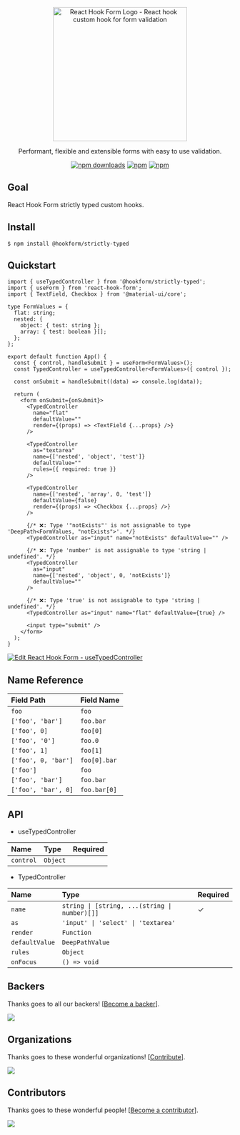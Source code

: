 <div align="center">
    <p align="center">
        <a href="https://react-hook-form.com" title="React Hook Form - Simple React forms validation">
            <img src="https://raw.githubusercontent.com/bluebill1049/react-hook-form/master/website/logo.png" alt="React Hook Form Logo - React hook custom hook for form validation" width="300px" />
        </a>
    </p>
</div>

<p align="center">Performant, flexible and extensible forms with easy to use validation.</p>

<div align="center">

[![npm downloads](https://img.shields.io/npm/dm/@hookform/strictly-typed.svg?style=for-the-badge)](https://www.npmjs.com/package/@hookform/strictly-typed)
[![npm](https://img.shields.io/npm/dt/@hookform/strictly-typed.svg?style=for-the-badge)](https://www.npmjs.com/package/@hookform/strictly-typed)
[![npm](https://img.shields.io/bundlephobia/minzip/@hookform/strictly-typed?style=for-the-badge)](https://bundlephobia.com/result?p=@hookform/strictly-typed)

</div>

## Goal

React Hook Form strictly typed custom hooks.

## Install

```
$ npm install @hookform/strictly-typed
```

## Quickstart

```tsx
import { useTypedController } from '@hookform/strictly-typed';
import { useForm } from 'react-hook-form';
import { TextField, Checkbox } from '@material-ui/core';

type FormValues = {
  flat: string;
  nested: {
    object: { test: string };
    array: { test: boolean }[];
  };
};

export default function App() {
  const { control, handleSubmit } = useForm<FormValues>();
  const TypedController = useTypedController<FormValues>({ control });

  const onSubmit = handleSubmit((data) => console.log(data));

  return (
    <form onSubmit={onSubmit}>
      <TypedController
        name="flat"
        defaultValue=""
        render={(props) => <TextField {...props} />}
      />

      <TypedController
        as="textarea"
        name={['nested', 'object', 'test']}
        defaultValue=""
        rules={{ required: true }}
      />

      <TypedController
        name={['nested', 'array', 0, 'test']}
        defaultValue={false}
        render={(props) => <Checkbox {...props} />}
      />

      {/* ❌: Type '"notExists"' is not assignable to type 'DeepPath<FormValues, "notExists">'. */}
      <TypedController as="input" name="notExists" defaultValue="" />

      {/* ❌: Type 'number' is not assignable to type 'string | undefined'. */}
      <TypedController
        as="input"
        name={['nested', 'object', 0, 'notExists']}
        defaultValue=""
      />

      {/* ❌: Type 'true' is not assignable to type 'string | undefined'. */}
      <TypedController as="input" name="flat" defaultValue={true} />

      <input type="submit" />
    </form>
  );
}
```

[![Edit React Hook Form - useTypedController](https://codesandbox.io/static/img/play-codesandbox.svg)](https://codesandbox.io/s/react-hook-form-usetypedcontroller-23qv1?fontsize=14&hidenavigation=1&theme=dark)

## Name Reference

| Field Path          | Field Name   |
| :------------------ | :----------- |
| `foo`               | `foo`        |
| `['foo', 'bar']`    | `foo.bar`    |
| `['foo', 0]`        | `foo[0]`     |
| `['foo', '0']`      | `foo.0`      |
| `['foo', 1]`        | `foo[1]`     |
| `['foo', 0, 'bar']` | `foo[0].bar` |
| `['foo']`           | `foo`        |
| `['foo', 'bar']`    | `foo.bar`    |
| `['foo', 'bar', 0]` | `foo.bar[0]` |

## API

- useTypedController

| Name      | Type     | Required |
| :-------- | :------- | :------- |
| `control` | `Object` |          |

- TypedController

| Name           | Type                                          | Required |
| :------------- | :-------------------------------------------- | :------- |
| `name`         | `string \| [string, ...(string \| number)[]]` | ✓        |
| `as`           | `'input' \| 'select' \| 'textarea'`           |          |
| `render`       | `Function`                                    |          |
| `defaultValue` | `DeepPathValue`                               |          |
| `rules`        | `Object`                                      |          |
| `onFocus`      | `() => void`                                  |          |

## Backers

Thanks goes to all our backers! [[Become a backer](https://opencollective.com/react-hook-form#backer)].

<a href="https://opencollective.com/react-hook-form#backers">
    <img src="https://opencollective.com/react-hook-form/backers.svg?width=950" />
</a>

## Organizations

Thanks goes to these wonderful organizations! [[Contribute](https://opencollective.com/react-hook-form/contribute)].

<a href="https://github.com/react-hook-form/react-hook-form/graphs/contributors">
    <img src="https://opencollective.com/react-hook-form/organizations.svg?width=950" />
</a>

## Contributors

Thanks goes to these wonderful people! [[Become a contributor](CONTRIBUTING.md)].

<a href="https://github.com/react-hook-form/react-hook-form/graphs/contributors">
    <img src="https://opencollective.com/react-hook-form/contributors.svg?width=950" />
</a>
